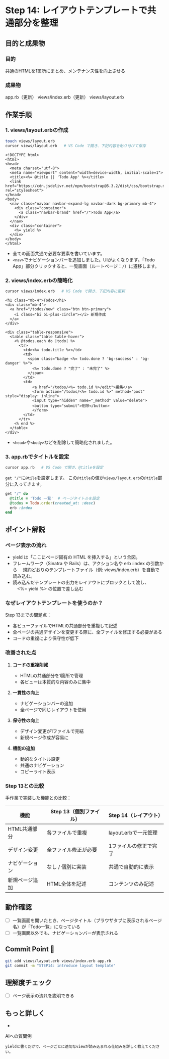 # Step 14: レイアウトテンプレートで共通部分を整理

## 目的と成果物

### 目的
共通のHTMLを1箇所にまとめ、メンテナンス性を向上させる

### 成果物
app.rb（更新）
views/index.erb（更新）
views/layout.erb

## 作業手順

### 1. views/layout.erbの作成
```bash
touch views/layout.erb
cursor views/layout.erb   # VS Code で開き、下記内容を貼り付けて保存
```

```erb
<!DOCTYPE html>
<html>
<head>
  <meta charset="utf-8">
  <meta name="viewport" content="width=device-width, initial-scale=1">
  <title><%= @title || 'Todo App' %></title>
  <link href="https://cdn.jsdelivr.net/npm/bootstrap@5.3.2/dist/css/bootstrap.min.css" rel="stylesheet">
</head>
<body>
  <nav class="navbar navbar-expand-lg navbar-dark bg-primary mb-4">
    <div class="container">
      <a class="navbar-brand" href="/">Todo App</a>
    </div>
  </nav>
  <div class="container">
    <%= yield %>
  </div>
</body>
</html>
```

- 全ての画面共通で必要な要素を書いています。
- `<nav>`でナビゲーションバーを追加しました。UIがよくなります。「Todo App」部分クリックすると、一覧画面（ルートページ：`/`）に遷移します。

### 2. views/index.erbの簡略化
```bash
cursor views/index.erb   # VS Code で開き、下記内容に更新
```

```erb
<h1 class="mb-4">Todos</h1>
<div class="mb-4">
  <a href="/todos/new" class="btn btn-primary">
    <i class="bi bi-plus-circle"></i> 新規作成
  </a>
</div>

<div class="table-responsive">
  <table class="table table-hover">
    <% @todos.each do |todo| %>
      <tr>
        <td><%= todo.title %></td>
        <td>
          <span class="badge <%= todo.done ? 'bg-success' : 'bg-danger' %>">
            <%= todo.done ? "完了" : "未完了" %>
          </span>
        </td>
        <td>
            <a href="/todos/<%= todo.id %>/edit">編集</a>
            <form action="/todos/<%= todo.id %>" method="post" style="display: inline">
            <input type="hidden" name="_method" value="delete">
            <button type="submit">削除</button>
            </form>
        </td>
      </tr>
    <% end %>
  </table>
</div>
```

- `<head>`や`<body>`などを削除して簡略化されました。

### 3. app.rbでタイトルを設定
```bash
cursor app.rb   # VS Code で開き、@titleを設定
```

`get "/"`に`@tile`を設定します。
この`@title`の値が`views/layout.erb`の`@title`部分に入ってきます。

```ruby
get "/" do
  @title = 'Todo 一覧'  # ページタイトルを設定
  @todos = Todo.order(created_at: :desc)
  erb :index
end
```
## ポイント解説

### ページ表示の流れ
- yield は「ここにページ固有の HTML を挿入する」という合図。
- フレームワーク（Sinatra や Rails）は、アクション名や erb :index の引数から
　規約どおりのテンプレートファイル（例: views/index.erb）を自動で読み込む。
- 読み込んだテンプレートの出力をレイアウトにブロックとして渡し、
　<%= yield %> の位置で差し込む

### なぜレイアウトテンプレートを使うのか？
Step 13までの問題点：
- 各ビューファイルでHTMLの共通部分を重複して記述
- 全ページの共通デザインを変更する際に、全ファイルを修正する必要がある
- コードの重複により保守性が低下

### 改善された点
1. **コードの重複削減**
   - HTMLの共通部分を1箇所で管理
   - 各ビューは本質的な内容のみに集中

2. **一貫性の向上**
   - ナビゲーションバーの追加
   - 全ページで同じレイアウトを使用

3. **保守性の向上**
   - デザイン変更が1ファイルで完結
   - 新規ページ作成が容易に

4. **機能の追加**
   - 動的なタイトル設定
   - 共通のナビゲーション
   - コピーライト表示

### Step 13との比較
手作業で実装した機能との比較：

| 機能 | Step 13（個別ファイル） | Step 14（レイアウト） |
|-----|---------------------|-------------------|
| HTML共通部分 | 各ファイルで重複 | layout.erbで一元管理 |
| デザイン変更 | 全ファイル修正が必要 | 1ファイルの修正で完了 |
| ナビゲーション | なし / 個別に実装 | 共通で自動的に表示 |
| 新規ページ追加 | HTML全体を記述 | コンテンツのみ記述 |

## 動作確認

- [ ] 一覧画面を開いたとき、ページタイトル（ブラウザタブに表示されるページ名）が「Todo一覧」になっている
- [ ] 一覧画面以外でも、ナビゲーションバーが表示される

## Commit Point 🚩
```bash
git add views/layout.erb views/index.erb app.rb
git commit -m "STEP14: introduce layout template"
``` 

## 理解度チェック

- [ ] ページ表示の流れを説明できる

## もっと詳しく
- 

AIへの質問例
```
yieldと書くだけで、ページごとに適切なviewが読み込まれる仕組みを詳しく教えてください。
```